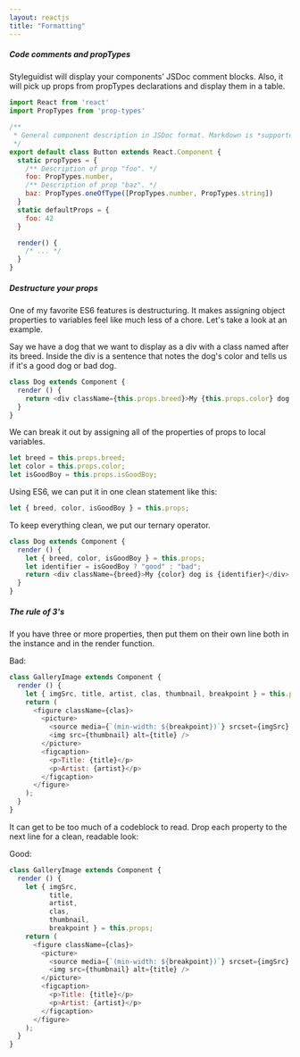 ```yaml
---
layout: reactjs
title: "Formatting"
---
```


##### Code comments and propTypes

Styleguidist will display your components’ JSDoc comment blocks. Also, it will pick up props from propTypes declarations and display them in a table.

```js
import React from 'react'
import PropTypes from 'prop-types'

/**
 * General component description in JSDoc format. Markdown is *supported*.
 */
export default class Button extends React.Component {
  static propTypes = {
    /** Description of prop "foo". */
    foo: PropTypes.number,
    /** Description of prop "baz". */
    baz: PropTypes.oneOfType([PropTypes.number, PropTypes.string])
  }
  static defaultProps = {
    foo: 42
  }

  render() {
    /* ... */
  }
}
```

##### Destructure your props
One of my favorite ES6 features is destructuring. It makes assigning object properties to variables feel like much less of a chore. Let's take a look at an example.

Say we have a dog that we want to display as a div with a class named after its breed. Inside the div is a sentence that notes the dog's color and tells us if it's a good dog or bad dog.


```js
class Dog extends Component {
  render () {
    return <div className={this.props.breed}>My {this.props.color} dog is {this.props.isGoodBoy ? "good" : "bad"}</div>;
  }
}
```

We can break it out by assigning all of the properties of props to local variables.

```js
let breed = this.props.breed;
let color = this.props.color;
let isGoodBoy = this.props.isGoodBoy;
```

Using ES6, we can put it in one clean statement like this:
```js
let { breed, color, isGoodBoy } = this.props;
```

To keep everything clean, we put our ternary operator.

```js
class Dog extends Component {
  render () {
    let { breed, color, isGoodBoy } = this.props;
    let identifier = isGoodBoy ? "good" : "bad";
    return <div className={breed}>My {color} dog is {identifier}</div>;
  }
}
```

##### The rule of 3's
If you have three or more properties, then put them on their own line both in the instance and in the render function.

Bad:
```js
class GalleryImage extends Component {
  render () {
    let { imgSrc, title, artist, clas, thumbnail, breakpoint } = this.props;
    return (
      <figure className={clas}>
        <picture>
          <source media={`(min-width: ${breakpoint})`} srcset={imgSrc} />
          <img src={thumbnail} alt={title} />
        </picture>
        <figcaption>
          <p>Title: {title}</p>
          <p>Artist: {artist}</p>
        </figcaption>
      </figure>
    );
  }
}
```

It can get to be too much of a codeblock to read. Drop each property to the next line for a clean, readable look:

Good:
```js
class GalleryImage extends Component {
  render () {
    let { imgSrc,
          title,
          artist,
          clas,
          thumbnail,
          breakpoint } = this.props;
    return (
      <figure className={clas}>
        <picture>
          <source media={`(min-width: ${breakpoint})`} srcset={imgSrc} />
          <img src={thumbnail} alt={title} />
        </picture>
        <figcaption>
          <p>Title: {title}</p>
          <p>Artist: {artist}</p>
        </figcaption>
      </figure>
    );
  }
}


```